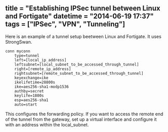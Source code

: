 title = "Establishing IPSec tunnel between Linux and Fortigate"
datetime = "2014-06-19 17:37"
tags = ["IPSec", "VPN", "Tunneling"]
------------
Here is an example of a tunnel setup beetween Linux and Fortigate. It uses StrongSwan.

    conn myconn
        type=tunnel
        left=[local_ip_address]
        leftsubnet=[local_subnet_to_be_accessed_through_tunnel]
        right=[remote_ip_address]
        rightsubnet=[remote_subnet_to_be_accessed_through_tunnel]
        keyexchange=ike
        ikelifetime=28800s
        ike=aes256-sha1-modp1536
        authby=secret
        keylife=1800s
        esp=aes256-sha1
        auto=start

This configures the forwarding policy. If you want to access the remote end of the tunnel from the gateway, set up a virtual interface and configure it with an address within the local_subnet.
